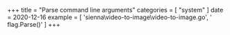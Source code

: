 +++
title = "Parse command line arguments"
categories = [ "system" ]
date = 2020-12-16
example = [
   'sienna\video-to-image\video-to-image.go', ' flag.Parse()'
]
+++
